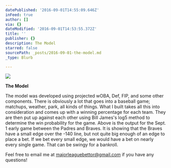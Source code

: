 ```yaml
---
datePublished: '2016-09-01T14:55:09.646Z'
inFeed: true
author: []
via: {}
dateModified: '2016-09-01T14:53:55.372Z'
title: ''
publisher: {}
description: The Model
starred: false
sourcePath: _posts/2016-09-01-the-model.md
_type: Blurb

---
```

![](https://the-grid-user-content.s3-us-west-2.amazonaws.com/a5721ebf-dc13-4099-8544-fa97ef10b01b.png)

**The Model**

The model was developed using projected wOBA, Def, FIP, and some other components. There is obviously a lot that goes into a baseball game; matchups, weather, park, all kinds of things. What I built takes all this into consideration and comes up with a winning percentage for each team. They are then put up against each other using Bill James's log5 method to determine the win probability for the game. Above is the output for the Sept. 1 early game between the Padres and Braves. It is showing that the Braves have a small edge over the -140 line, but not quite big enough of an edge to place a bet. If we bet every small edge, we would have a bet on nearly every single game. That can be swingy for a bankroll.

Feel free to email me at majorleaguebettor@gmail.com if you have any questions!